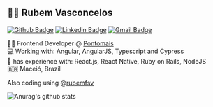 ## :man_technologist: Rubem Vasconcelos
[![Github Badge](https://img.shields.io/badge/-Github-000?style=flat-square&logo=Github&logoColor=white&link=https://github.com/rubem-pontomais)](https://github.com/rubem-pontomais)
[![Linkedin Badge](https://img.shields.io/badge/-LinkedIn-blue?style=flat-square&logo=Linkedin&logoColor=white&link=https://www.linkedin.com/in/rubemfsv/)](https://www.linkedin.com/in/rubemfsv/)
[![Gmail Badge](https://img.shields.io/badge/-Gmail-c14438?style=flat-square&logo=Gmail&logoColor=white&link=mailto:rubemfsv15@gmail.com)](mailto:rubem.vasconcelos@pontomais.com.br)


👨‍💻 Frontend Developer @ [Pontomais](https://www.pontomais.com.br/) <br>
💻 Working with: Angular, AngularJS, Typescript and Cypress <br>
📱 has experience with: React.js, React Native, Ruby on Rails, NodeJS <br>
🇧🇷 Maceió, Brazil <br>

 Also coding using @[rubemfsv](https://github.com/rubemfsv) <br>

![Anurag's github stats](https://github-readme-stats.vercel.app/api?username=rubem-pontomais&show_icons=true&theme=algolia&count_private=true)
